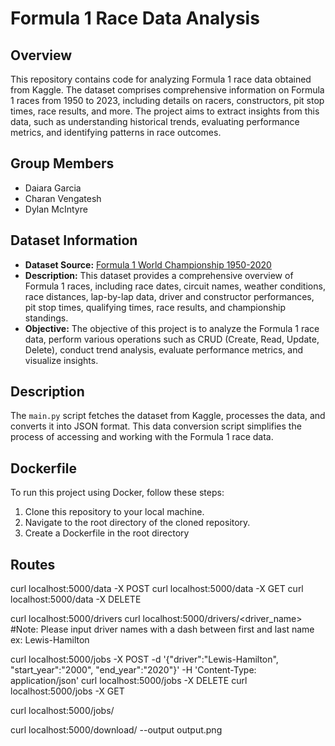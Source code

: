 # Formula 1 Race Data Analysis

## Overview

This repository contains code for analyzing Formula 1 race data obtained from Kaggle. The dataset comprises comprehensive information on Formula 1 races from 1950 to 2023, including details on racers, constructors, pit stop times, race results, and more. The project aims to extract insights from this data, such as understanding historical trends, evaluating performance metrics, and identifying patterns in race outcomes.

## Group Members

- Daiara Garcia
- Charan Vengatesh
- Dylan McIntyre

## Dataset Information

- **Dataset Source:** [Formula 1 World Championship 1950-2020](https://www.kaggle.com/datasets/rohanrao/formula-1-world-championship-1950-2020)
- **Description:** This dataset provides a comprehensive overview of Formula 1 races, including race dates, circuit names, weather conditions, race distances, lap-by-lap data, driver and constructor performances, pit stop times, qualifying times, race results, and championship standings.
- **Objective:** The objective of this project is to analyze the Formula 1 race data, perform various operations such as CRUD (Create, Read, Update, Delete), conduct trend analysis, evaluate performance metrics, and visualize insights.

## Description

The `main.py` script fetches the dataset from Kaggle, processes the data, and converts it into JSON format. This data conversion script simplifies the process of accessing and working with the Formula 1 race data.

## Dockerfile

To run this project using Docker, follow these steps:

1. Clone this repository to your local machine.
2. Navigate to the root directory of the cloned repository.
3. Create a Dockerfile in the root directory

## Routes

curl localhost:5000/data -X POST
curl localhost:5000/data -X GET
curl localhost:5000/data -X DELETE

curl localhost:5000/drivers
curl localhost:5000/drivers/<driver_name>
  #Note: Please input driver names with a dash between first and last name ex: Lewis-Hamilton


curl localhost:5000/jobs  -X POST -d '{"driver":"Lewis-Hamilton", "start_year":"2000", "end_year":"2020"}' -H 'Content-Type: application/json'
curl localhost:5000/jobs -X DELETE
curl localhost:5000/jobs -X GET

curl localhost:5000/jobs/<jobId>

curl localhost:5000/download/<jobId> --output output.png

